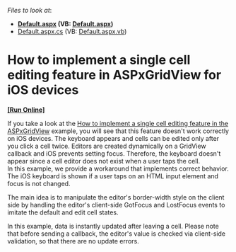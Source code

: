 <!-- default file list -->
*Files to look at*:

* **[Default.aspx](./CS/WebSite/Default.aspx) (VB: [Default.aspx](./VB/WebSite/Default.aspx))**
* [Default.aspx.cs](./CS/WebSite/Default.aspx.cs) (VB: [Default.aspx.vb](./VB/WebSite/Default.aspx.vb))
<!-- default file list end -->
# How to implement a single cell editing feature in ASPxGridView for iOS devices
<!-- run online -->
**[[Run Online]](https://codecentral.devexpress.com/e4600/)**
<!-- run online end -->


<p>If you take a look at the <a href="https://www.devexpress.com/Support/Center/p/E430">How to implement a single cell editing feature in the ASPxGridView</a> example, you will see that this feature doesn't work correctly on iOS devices. The keyboard appears and cells can be edited only after you click a cell twice. Editors are created dynamically on a GridView callback and iOS prevents setting focus.  Therefore, the keyboard doesn't appear since a cell editor does not exist when a user taps the cell.<br />
In this example, we provide a workaround that implements correct behavior. The iOS keyboard is shown if a user taps on an HTML input element and focus is not changed. </p><p>The main idea is to manipulate the editor's border-width style on the client side by handling the editor's client-side GotFocus and LostFocus events to  imitate the default and edit cell states. </p><p>In this example, data is instantly updated after leaving a cell. Please note that before sending a callback, the editor's value is checked via client-side validation, so that there are no update errors.</p>

<br/>



